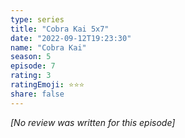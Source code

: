 ```yaml
---
type: series
title: "Cobra Kai 5x7"
date: "2022-09-12T19:23:30"
name: "Cobra Kai"
season: 5
episode: 7
rating: 3
ratingEmoji: ⭐️⭐️⭐️
share: false
---
```


*[No review was written for this episode]*

